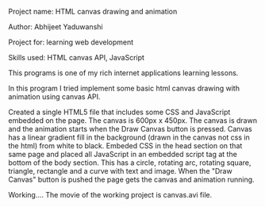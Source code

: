 Project name: HTML canvas drawing and animation

Author: Abhijeet Yaduwanshi

Project for: learning web development

Skills used: HTML canvas API, JavaScript

This programs is one of my rich internet applications learning lessons.

In this program I tried implement some basic html canvas drawing with animation using canvas API.

Created a single HTML5 file that includes some CSS and JavaScript embedded on the page. The canvas is 600px x 450px.
The canvas is drawn and the animation starts when the Draw Canvas button is pressed.
Canvas has a linear gradient fill in the background (drawn in the canvas not css in the html) from white to black.
Embeded CSS in the head section on that same page and placed all JavaScript in an embedded script tag at the bottom of the body section.
This has a circle, rotating arc, rotating square, triangle, rectangle and a curve with text and image.
When the "Draw Canvas" button is pushed the page gets the canvas and animation running.

Working.... The movie of the working project is canvas.avi file.
